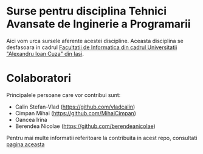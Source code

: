 # Surse pentru disciplina Tehnici Avansate de Inginerie a Programarii

Aici vom urca sursele aferente acestei discipline.
Aceasta disciplina se desfasoara in cadrul [Facultatii de Informatica din cadrul Universitatii "Alexandru Ioan Cuza" din Iasi][url_info_uaic].

# Colaboratori

Principalele persoane care vor contribui sunt:

- Calin Stefan-Vlad (https://github.com/vladcalin)
- Cimpan Mihai (https://github.com/MihaiCimpan)
- Oancea Irina
- Berendea Nicolae (https://github.com/berendeanicolae)

Pentru mai multe informatii referitoare la contribuita in acest repo, consultati [pagina aceasta](CONTRIBUTE.md)



[url_info_uaic]: http://www.info.uaic.ro/

